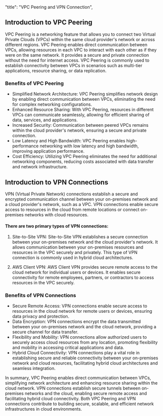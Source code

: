 "title": "VPC Peering and VPN Connection",

## Introduction to VPC Peering

VPC Peering is a networking feature that allows you to connect two Virtual Private Clouds (VPCs) within the same cloud provider's network or across different regions. VPC Peering enables direct communication between VPCs, allowing resources in each VPC to interact with each other as if they were on the same network. It provides a secure and private connection without the need for internet access. VPC Peering is commonly used to establish connectivity between VPCs in scenarios such as multi-tier applications, resource sharing, or data replication.

### Benefits of VPC Peering

* Simplified Network Architecture: VPC Peering simplifies network design by enabling direct communication between VPCs, eliminating the need for complex networking configurations.
* Enhanced Resource Sharing: With VPC Peering, resources in different VPCs can communicate seamlessly, allowing for efficient sharing of data, services, and applications.
* Increased Security: Communication between peered VPCs remains within the cloud provider's network, ensuring a secure and private connection.
* Low Latency and High Bandwidth: VPC Peering enables high-performance networking with low latency and high bandwidth, improving application performance.
* Cost Efficiency: Utilizing VPC Peering eliminates the need for additional networking components, reducing costs associated with data transfer and network infrastructure.

## Introduction to VPN Connections

VPN (Virtual Private Network) connections establish a secure and encrypted communication channel between your on-premises network and a cloud provider's network, such as a VPC. VPN connections enable secure access to resources in the cloud from remote locations or connect on-premises networks with cloud resources.

#### There are two primary types of VPN connections:

1. Site-to-Site VPN: Site-to-Site VPN establishes a secure connection between your on-premises network and the cloud provider's network. It allows communication between your on-premises resources and resources in the VPC securely and privately. This type of VPN connection is commonly used in hybrid cloud architectures.

2. AWS Client VPN: AWS Client VPN provides secure remote access to the cloud network for individual users or devices. It enables secure connectivity for remote employees, partners, or contractors to access resources in the VPC securely.
   
### Benefits of VPN Connections

+ Secure Remote Access: VPN connections enable secure access to resources in the cloud network for remote users or devices, ensuring data privacy and protection.
+ Data Encryption: VPN connections encrypt the data transmitted between your on-premises network and the cloud network, providing a secure channel for data transfer.
+ Flexibility and Mobility: VPN connections allow authorized users to securely access cloud resources from any location, promoting flexibility and mobility in accessing critical applications and data.
+ Hybrid Cloud Connectivity: VPN connections play a vital role in establishing secure and reliable connectivity between your on-premises network and cloud resources, facilitating hybrid cloud architectures and seamless integration.


In summary, VPC Peering enables direct communication between VPCs, simplifying network architecture and enhancing resource sharing within the cloud network. VPN connections establish secure tunnels between on-premises networks and the cloud, enabling secure remote access and facilitating hybrid cloud connectivity. Both VPC Peering and VPN connections contribute to building secure, scalable, and efficient network infrastructures in cloud environments.
